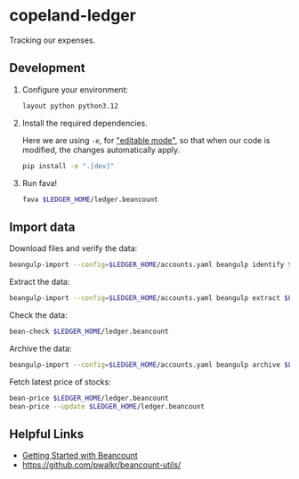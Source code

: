 # copeland-ledger

Tracking our expenses.

## Development

1. Configure your environment:

      ```sh
      layout python python3.12
      ```

2. Install the required dependencies.

      Here we are using `-e`, for ["editable
      mode"](https://pip.pypa.io/en/latest/topics/local-project-installs/#editable-installs),
      so that when our code is modified, the changes automatically apply.

      ```sh
      pip install -e ".[dev]"
      ```

3. Run fava!

      ```sh
      fava $LEDGER_HOME/ledger.beancount
      ```


## Import data

Download files and verify the data:

```sh
beangulp-import --config=$LEDGER_HOME/accounts.yaml beangulp identify $LEDGER_HOME/downloads
```

Extract the data:

```sh
beangulp-import --config=$LEDGER_HOME/accounts.yaml beangulp extract $LEDGER_HOME/downloads
```

Check the data:

```sh
bean-check $LEDGER_HOME/ledger.beancount
```

Archive the data:

```sh
beangulp-import --config=$LEDGER_HOME/accounts.yaml beangulp archive $LEDGER_HOME/downloads --destination=$LEDGER_HOME/documents
```

Fetch latest price of stocks:

```sh
bean-price $LEDGER_HOME/ledger.beancount
bean-price --update $LEDGER_HOME/ledger.beancount
```


## Helpful Links

* [Getting Started with Beancount](https://beancount.github.io/docs/getting_started_with_beancount.html)
* https://github.com/pwalkr/beancount-utils/
